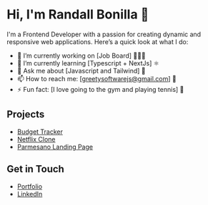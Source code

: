 # Hi, I'm Randall Bonilla 👋
I'm a Frontend Developer with a passion for creating dynamic and responsive web applications. Here’s a quick look at what I do:

- 🔭 I’m currently working on [Job Board] 👨🏻‍💻
- 🌱 I’m currently learning [Typescript + NextJs] ⚛
- 💬 Ask me about [Javascript and Tailwind] 💬
- 📫 How to reach me: [greetysoftwarejs@gmail.com] 📩
- ⚡ Fun fact: [I love going to the gym and playing tennis] 🎾

## Projects
- [Budget Tracker](https://github.com/GreetyCr/budget-tracker)
- [Netflix Clone](https://github.com/GreetyCr/netflix-clone)
- [Parmesano Landing Page]([https://github.com/GreetyCr/parmesano-landing-page](https://www.parmesano.org/))

## Get in Touch
- [Portfolio](https://greetycr.github.io/Greety-Portfolio/#)
- [LinkedIn](https://www.linkedin.com/in/randall-bonilla-cordero-8653a6220/)
